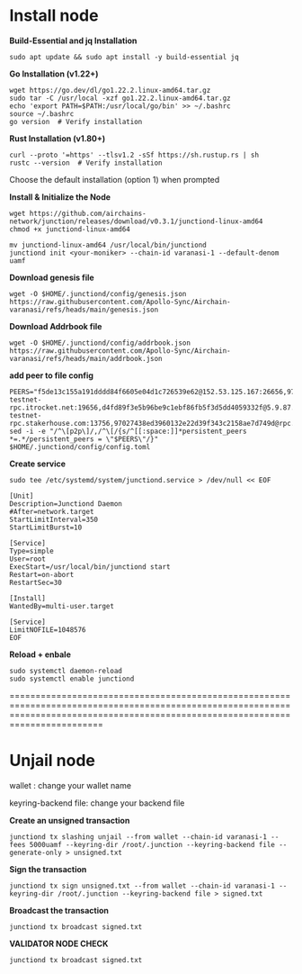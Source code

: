# Install node
**Build-Essential and jq Installation**
```
sudo apt update && sudo apt install -y build-essential jq
```
**Go Installation (v1.22+)**
```
wget https://go.dev/dl/go1.22.2.linux-amd64.tar.gz  
sudo tar -C /usr/local -xzf go1.22.2.linux-amd64.tar.gz  
echo 'export PATH=$PATH:/usr/local/go/bin' >> ~/.bashrc  
source ~/.bashrc  
go version  # Verify installation  
```

**Rust Installation (v1.80+)**
```
curl --proto '=https' --tlsv1.2 -sSf https://sh.rustup.rs | sh 
rustc --version  # Verify installation  
```
Choose the default installation (option 1) when prompted

**Install & Initialize the Node**
```
wget https://github.com/airchains-network/junction/releases/download/v0.3.1/junctiond-linux-amd64  
chmod +x junctiond-linux-amd64
```

```
mv junctiond-linux-amd64 /usr/local/bin/junctiond  
junctiond init <your-moniker> --chain-id varanasi-1 --default-denom uamf
```

**Download genesis file**
```
wget -O $HOME/.junctiond/config/genesis.json https://raw.githubusercontent.com/Apollo-Sync/Airchain-varanasi/refs/heads/main/genesis.json
```

**Download Addrbook file**
```
wget -O $HOME/.junctiond/config/addrbook.json https://raw.githubusercontent.com/Apollo-Sync/Airchain-varanasi/refs/heads/main/addrbook.json
```


**add peer to file config**
```
PEERS="f5de13c155a191dddd84f6605e04d1c726539e62@152.53.125.167:26656,97027438ed3960132e22d39f343c2158ae7d749d@167.235.14.83:11956,491b207473ce92a8449af71954668f15ec492f16@37.221.198.137:26656,ad40b693a907181cad7f9db73ae7590206418d5e@65.109.84.33:26756,dd56c40aaf17f2d85debdce58fdd139e66a3d528@65.21.192.60:26656,79f26210777e84efb600bf776c32615a72675d9f@airchains-testnet-rpc.itrocket.net:19656,d4fd89f3e5b96be9c1ebf86fb5f3d5dd4059332f@5.9.87.231:36656,b107bf75ca12c4f5fa544390e27f8104b13c7f1b@airchains-testnet-rpc.stakerhouse.com:13756,97027438ed3960132e22d39f343c2158ae7d749d@rpc.airchains.aknodes.net:11956,3039c0c3ba5f12ffe632e84706b52e960f5da595@65.21.202.124:24656,fa83cc2c8ecc7625454b202368b9c7a366bddb91@116.202.150.231:26656,0b9bc2f3fc252e4c087ed495bdb43a372703fb8c@116.202.210.177:26656,5510914e1271930d8f21352e1d887c5e239f4041@144.76.106.228:26656,c0f3abcd838aeb72f6c7a1c817407bfe021547f3@135.181.139.249:26656,029c4e417a43e902575484af0076f1bcd4f664a6@65.108.199.62:29656,ca449bd16b6cfa4e4d6e06fb5eea9a049d58cdac@94.130.239.53:17656,b5d898c94fa206c0eeb130134299c8c4985faec8@65.21.85.184:26656,60cdaad35b5c203fc2c95af04226f4663128775c@148.251.235.130:24656,bb3560a4e8314317259d9a2c6bd7402111d38a1b@149.50.101.137:12356"
sed -i -e "/^\[p2p\]/,/^\[/{s/^[[:space:]]*persistent_peers *=.*/persistent_peers = \"$PEERS\"/}" $HOME/.junctiond/config/config.toml
```

**Create service**
```
sudo tee /etc/systemd/system/junctiond.service > /dev/null << EOF

[Unit]
Description=Junctiond Daemon
#After=network.target
StartLimitInterval=350
StartLimitBurst=10

[Service]
Type=simple
User=root
ExecStart=/usr/local/bin/junctiond start
Restart=on-abort
RestartSec=30

[Install]
WantedBy=multi-user.target

[Service]
LimitNOFILE=1048576
EOF
```

**Reload + enbale**
```
sudo systemctl daemon-reload
sudo systemctl enable junctiond
```

====================================================================================================================================================================================
# Unjail node

wallet : change your wallet name

keyring-backend file: change your backend file

**Create an unsigned transaction**
```
junctiond tx slashing unjail --from wallet --chain-id varanasi-1 --fees 5000uamf --keyring-dir /root/.junction --keyring-backend file --generate-only > unsigned.txt
```

**Sign the transaction**
```
junctiond tx sign unsigned.txt --from wallet --chain-id varanasi-1 --keyring-dir /root/.junction --keyring-backend file > signed.txt
```

**Broadcast the transaction**
```
junctiond tx broadcast signed.txt
```

**VALIDATOR NODE CHECK**
```
junctiond tx broadcast signed.txt
```
